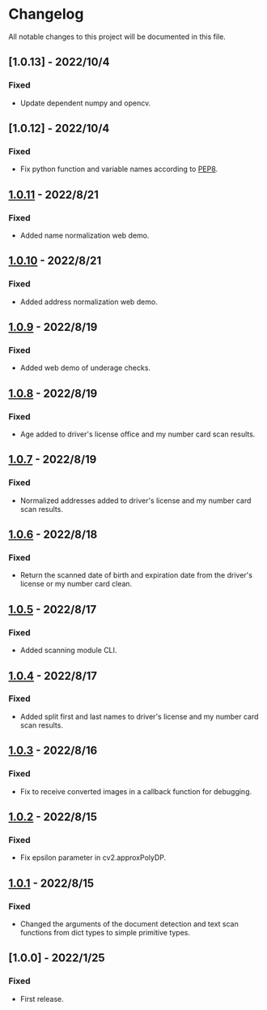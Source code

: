 # Changelog
All notable changes to this project will be documented in this file.

## [1.0.13] - 2022/10/4
### Fixed
- Update dependent numpy and opencv.

## [1.0.12] - 2022/10/4
### Fixed
- Fix python function and variable names according to [PEP8](https://pep8.org/).

## [1.0.11] - 2022/8/21
### Fixed
- Added name normalization web demo.

## [1.0.10] - 2022/8/21
### Fixed
- Added address normalization web demo.

## [1.0.9] - 2022/8/19
### Fixed
- Added web demo of underage checks.

## [1.0.8] - 2022/8/19
### Fixed
- Age added to driver's license office and my number card scan results.

## [1.0.7] - 2022/8/19
### Fixed
- Normalized addresses added to driver's license and my number card scan results.

## [1.0.6] - 2022/8/18
### Fixed
- Return the scanned date of birth and expiration date from the driver's license or my number card clean.

## [1.0.5] - 2022/8/17
### Fixed
- Added scanning module CLI.

## [1.0.4] - 2022/8/17
### Fixed
- Added split first and last names to driver's license and my number card scan results.

## [1.0.3] - 2022/8/16
### Fixed
- Fix to receive converted images in a callback function for debugging.

## [1.0.2] - 2022/8/15
### Fixed
- Fix epsilon parameter in cv2.approxPolyDP.

## [1.0.1] - 2022/8/15
### Fixed
- Changed the arguments of the document detection and text scan functions from dict types to simple primitive types.

## [1.0.0] - 2022/1/25
### Fixed
- First release.

[1.0.1]: https://github.com/takuya-motoshima/document-scanner/compare/v1.0.0...v1.0.1
[1.0.2]: https://github.com/takuya-motoshima/document-scanner/compare/v1.0.1...v1.0.2
[1.0.3]: https://github.com/takuya-motoshima/document-scanner/compare/v1.0.2...v1.0.3
[1.0.4]: https://github.com/takuya-motoshima/document-scanner/compare/v1.0.3...v1.0.4
[1.0.5]: https://github.com/takuya-motoshima/document-scanner/compare/v1.0.4...v1.0.5
[1.0.6]: https://github.com/takuya-motoshima/document-scanner/compare/v1.0.5...v1.0.6
[1.0.7]: https://github.com/takuya-motoshima/document-scanner/compare/v1.0.6...v1.0.7
[1.0.8]: https://github.com/takuya-motoshima/document-scanner/compare/v1.0.7...v1.0.8
[1.0.9]: https://github.com/takuya-motoshima/document-scanner/compare/v1.0.8...v1.0.9
[1.0.10]: https://github.com/takuya-motoshima/document-scanner/compare/v1.0.9...v1.0.10
[1.0.11]: https://github.com/takuya-motoshima/document-scanner/compare/v1.0.10...v1.0.11